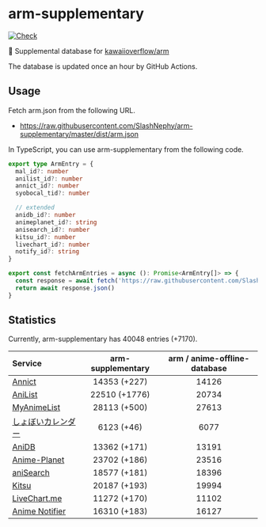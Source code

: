 # arm-supplementary

[![Check](https://github.com/SlashNephy/arm-supplementary/actions/workflows/check-node.yml/badge.svg)](https://github.com/SlashNephy/arm-supplementary/actions/workflows/check-node.yml)

💊 Supplemental database for [kawaiioverflow/arm](https://github.com/kawaiioverflow/arm)

The database is updated once an hour by GitHub Actions.

## Usage

Fetch arm.json from the following URL.

- https://raw.githubusercontent.com/SlashNephy/arm-supplementary/master/dist/arm.json

In TypeScript, you can use arm-supplementary from the following code.

```TypeScript
export type ArmEntry = {
  mal_id?: number
  anilist_id?: number
  annict_id?: number
  syobocal_tid?: number

  // extended
  anidb_id?: number
  animeplanet_id?: string
  anisearch_id?: number
  kitsu_id?: number
  livechart_id?: number
  notify_id?: string
}

export const fetchArmEntries = async (): Promise<ArmEntry[]> => {
  const response = await fetch('https://raw.githubusercontent.com/SlashNephy/arm-supplementary/master/dist/arm.json')
  return await response.json()
}
```

## Statistics

Currently, arm-supplementary has 40048 entries (+7170).

| Service                                     | arm-supplementary | arm / anime-offline-database |
| :------------------------------------------ | :---------------: | :--------------------------: |
| [Annict](https://annict.com)                |   14353 (+227)    |            14126             |
| [AniList](https://anilist.co)               |   22510 (+1776)   |            20734             |
| [MyAnimeList](https://myanimelist.net)      |   28113 (+500)    |            27613             |
| [しょぼいカレンダー](https://cal.syoboi.jp) |    6123 (+46)     |             6077             |
| [AniDB](https://anidb.net)                  |   13362 (+171)    |            13191             |
| [Anime-Planet](https://anime-planet.com)    |   23702 (+186)    |            23516             |
| [aniSearch](https://anisearch.com)          |   18577 (+181)    |            18396             |
| [Kitsu](https://kitsu.io)                   |   20187 (+193)    |            19994             |
| [LiveChart.me](https://livechart.me)        |   11272 (+170)    |            11102             |
| [Anime Notifier](https://notify.moe)        |   16310 (+183)    |            16127             |
